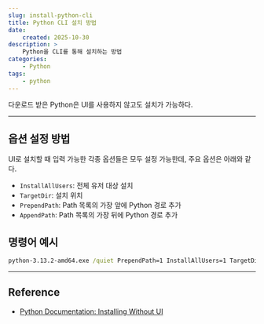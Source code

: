 ```yaml
---
slug: install-python-cli
title: Python CLI 설치 방법
date:
    created: 2025-10-30
description: >
    Python을 CLI를 통해 설치하는 방법
categories:
    - Python
tags:
    - python
---
```


다운로드 받은 Python은 UI를 사용하지 않고도 설치가 가능하다.  

<!-- more -->

---

## 옵션 설정 방법

UI로 설치할 때 입력 가능한 각종 옵션들은 모두 설정 가능한데, 주요 옵션은 아래와 같다.  

- `InstallAllUsers`: 전체 유저 대상 설치
- `TargetDir`: 설치 위치
- `PrependPath`: Path 목록의 가장 앞에 Python 경로 추가
- `AppendPath`: Path 목록의 가장 뒤에 Python 경로 추가

## 명령어 예시

```bat
python-3.13.2-amd64.exe /quiet PrependPath=1 InstallAllUsers=1 TargetDir={TARGET_DIR}
```

---
## Reference
- [Python Documentation: Installing Without UI](https://docs.python.org/3/using/windows.html?utm_source=chatgpt.com#installing-without-ui)
